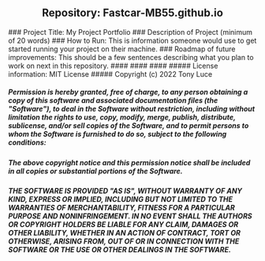 <h2 align="center">Repository: Fastcar-MB55.github.io</h2> 
### Project Title: My Project Portfolio
### Description of Project (minimum of 20 words)
### How to Run: This is information someone would use to get started running your project on their machine. 
### Roadmap of future improvements: This should be a few sentences describing what you plan to work on next in this repository. 
####
####
####
##### License information: MIT License
##### Copyright (c) 2022 Tony Luce

##### Permission is hereby granted, free of charge, to any person obtaining a copy of this software and associated documentation files (the "Software"), to deal in the Software without restriction, including without limitation the rights to use, copy, modify, merge, publish, distribute, sublicense, and/or sell copies of the Software, and to permit persons to whom the Software is furnished to do so, subject to the following conditions:

##### The above copyright notice and this permission notice shall be included in all copies or substantial portions of the Software.

##### THE SOFTWARE IS PROVIDED "AS IS", WITHOUT WARRANTY OF ANY KIND, EXPRESS OR IMPLIED, INCLUDING BUT NOT LIMITED TO THE WARRANTIES OF MERCHANTABILITY, FITNESS FOR A PARTICULAR PURPOSE AND NONINFRINGEMENT. IN NO EVENT SHALL THE AUTHORS OR COPYRIGHT HOLDERS BE LIABLE FOR ANY CLAIM, DAMAGES OR OTHER LIABILITY, WHETHER IN AN ACTION OF CONTRACT, TORT OR OTHERWISE, ARISING FROM, OUT OF OR IN CONNECTION WITH THE SOFTWARE OR THE USE OR OTHER DEALINGS IN THE SOFTWARE.
